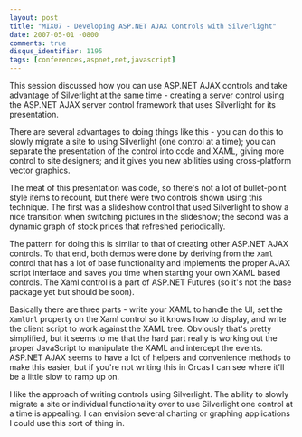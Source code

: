 ```yaml
---
layout: post
title: "MIX07 - Developing ASP.NET AJAX Controls with Silverlight"
date: 2007-05-01 -0800
comments: true
disqus_identifier: 1195
tags: [conferences,aspnet,net,javascript]
---
```

This session discussed how you can use ASP.NET AJAX controls and take
advantage of Silverlight at the same time - creating a server control
using the ASP.NET AJAX server control framework that uses Silverlight
for its presentation.

 There are several advantages to doing things like this - you can do
this to slowly migrate a site to using Silverlight (one control at a
time); you can separate the presentation of the control into code and
XAML, giving more control to site designers; and it gives you new
abilities using cross-platform vector graphics.

 The meat of this presentation was code, so there's not a lot of
bullet-point style items to recount, but there were two controls shown
using this technique. The first was a slideshow control that used
Silverlight to show a nice transition when switching pictures in the
slideshow; the second was a dynamic graph of stock prices that refreshed
periodically.

 The pattern for doing this is similar to that of creating other ASP.NET
AJAX controls. To that end, both demos were done by deriving from the
`Xaml` control that has a lot of base functionality and implements the
proper AJAX script interface and saves you time when starting your own
XAML based controls. The Xaml control is a part of ASP.NET Futures (so
it's not the base package yet but should be soon).

 Basically there are three parts - write your XAML to handle the UI, set
the `XamlUrl` property on the Xaml control so it knows how to display,
and write the client script to work against the XAML tree. Obviously
that's pretty simplified, but it seems to me that the hard part really
is working out the proper JavaScript to manipulate the XAML and
intercept the events. ASP.NET AJAX seems to have a lot of helpers and
convenience methods to make this easier, but if you're not writing this
in Orcas I can see where it'll be a little slow to ramp up on.

 I like the approach of writing controls using Silverlight. The ability
to slowly migrate a site or individual functionality over to use
Silverlight one control at a time is appealing. I can envision several
charting or graphing applications I could use this sort of thing in.
